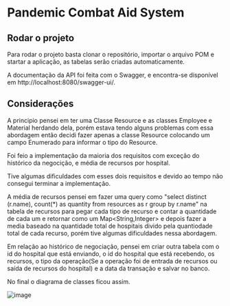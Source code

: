 # Pandemic Combat Aid System


## Rodar o projeto
Para rodar o projeto basta clonar o repositório, importar o arquivo POM e startar a aplicação, as tabelas serão criadas automaticamente.

A documentação da API foi feita com o Swagger, e encontra-se disponível em http://localhost:8080/swagger-ui/.


## Considerações
A principio pensei em ter uma Classe Resource e as classes Employee e Material herdando dela, porém estava tendo alguns problemas com essa abordagem então decidi fazer apenas a classe Resource colocando um campo Enumerado para informar o tipo do Resource.

Foi feio a implementação da maioria dos requisitos com exceção do histórico da negocição, e média de recursos por hospital.

Tive algumas dificuldades com esses dois requisitos e devido ao tempo não consegui terminar a implementação.

A média de recursos pensei em fazer uma query como "select distinct (r.name), count(*) as quantity from resources as r group by r.name" na tabela de recursos para pegar cada tipo de recurso e contar a quantidade de cada um e retornar como um Map<String,Integer> e depois fazer a media baseado na quantidade total de hospitais divido pela quantiodade total de cada recurso, porém tive algumas dificuldades nessa abordagem.

Em relação ao histórico de negociação, pensei em criar outra tabela com o id do hospital que está enviando, o id do hospital que está recebendo, os recursos, o tipo da operação(Se a operação foi de entrada de recursos ou saída de recursos do hospital) e a data da transação e salvar no banco.

No final o diagrama de classes ficou assim.

![image](https://user-images.githubusercontent.com/67595193/133419724-ce358f51-335c-4102-97c6-bcfde04559ce.png)
